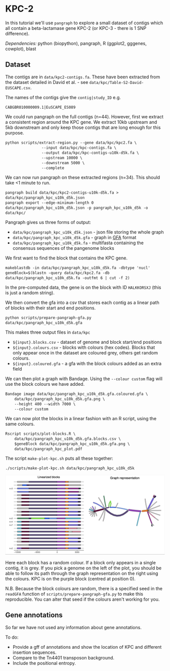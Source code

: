 # KPC-2

In this tutorial we'll use `pangraph` to explore a small dataset of contigs which all contain a beta-lactamase gene KPC-2 (or KPC-3 - there is 1 SNP difference).

*Dependencies:* python (biopython), pangraph, R (ggplot2, gggenes, cowplot), blast

## Dataset

The contigs are in `data/kpc2-contigs.fa`. These have been extracted from the dataset detailed in David et al. - see `data/kpc/Table-S2-David-EUSCAPE.csv`.

The names of the contigs give the `contig|study_ID` e.g.

```
CABGBR010000009.1|EuSCAPE_ES089
```

We could run pangraph on the full contigs (n=44). However, first we extract a consistent region around the KPC gene. We extract 10kb upstream and 5kb downstream and only keep those contigs that are long enough for this purpose.

```
python scripts/extract-region.py --gene data/kpc/kpc2.fa \
				--input data/kpc/kpc-contigs.fa \
				--output data/kpc/kpc-contigs-u10k-d5k.fa \
				--upstream 10000 \
				--downstream 5000 \
				--complete
```

We can now run pangraph on these extracted regions (n=34). This should take <1 minute to run.

```
pangraph build data/kpc/kpc2-contigs-u10k-d5k.fa > data/kpc/pangraph_kpc_u10k_d5k.json
pangraph export --edge-minimum-length 0 data/kpc/pangraph_kpc_u10k_d5k.json -p pangraph_kpc_u10k_d5k -o data/kpc/
```

Pangraph gives us three forms of output:

* `data/kpc/pangraph_kpc_u10k_d5k.json` - json file storing the whole graph
* `data/kpc/pangraph_kpc_u10k_d5k.gfa` - graph in [GFA](http://gfa-spec.github.io/GFA-spec/GFA1.html) format
* `data/kpc/pangraph_kpc_u10k_d5k.fa` - multifasta containing the consensus sequences of the pangenome blocks


We first want to find the block that contains the KPC gene.

```
makeblastdb -in data/kpc/pangraph_kpc_u10k_d5k.fa -dbtype 'nucl'
geneBlock=$(blastn -query data/kpc/kpc2.fa -db data/kpc/pangraph_kpc_u10k_d5k.fa -outfmt 6 | cut -f 2)
```

In the pre-computed data, the gene is on the block with ID `HALKKORSXJ` (this is just a random string).

We then convert the gfa into a csv that stores each contig as a linear path of blocks with their start and end positions.

```
python scripts/prepare-pangraph-gfa.py data/kpc/pangraph_kpc_u10k_d5k.gfa
```

This makes three output files in `data/kpc`

* `${input}.blocks.csv` - dataset of genome and block start/end positions
* `${input}.colours.csv` - blocks with colours (hex codes). Blocks that only appear once in the dataset are coloured grey, others get random colours.
* `${input}.coloured.gfa` - a gfa with the block colours added as an extra field

We can then plot a graph with Bandage. Using the `--colour custom` flag will use the block colours we have added.

```
Bandage image data/kpc/pangraph_kpc_u10k_d5k.gfa.coloured.gfa \
	data/kpc/pangraph_kpc_u10k_d5k.gfa.png \
	--height 400 --width 7000 \
	--colour custom
```

We can now plot the blocks in a linear fashion with an R script, using the same colours.

```
Rscript scripts/plot-blocks.R \
	data/kpc/pangraph_kpc_u10k_d5k.gfa.blocks.csv \
	$geneBlock data/kpc/pangraph_kpc_u10k_d5k.gfa.png \
	data/kpc/pangraph_kpc_plot.pdf
```

The script `make-plot-kpc.sh` puts all these together:

```
./scripts/make-plot-kpc.sh data/kpc/pangraph_kpc_u10k_d5k
```

![](images/pangraph-kpc-plot.png)

Here each block has a random colour. If a block only appears in a single contig, it is grey. If you pick a genome on the left of the plot, you should be able to follow its path through the graph representation on the right using the colours. KPC is on the purple block (centred at position 0).

N.B. Because the block colours are random, there is a specified seed in the `readGFA` function of `scripts/prepare-pangraph-gfa.py` to make this reproducible. You can alter that seed if the colours aren't working for you.

## Gene annotations

So far we have not used any information about gene annotations.

To do:
* Provide a gff of annotations and show the location of KPC and different insertion sequences.
* Compare to the Tn4401 transposon background.
* Include the positional entropy.
